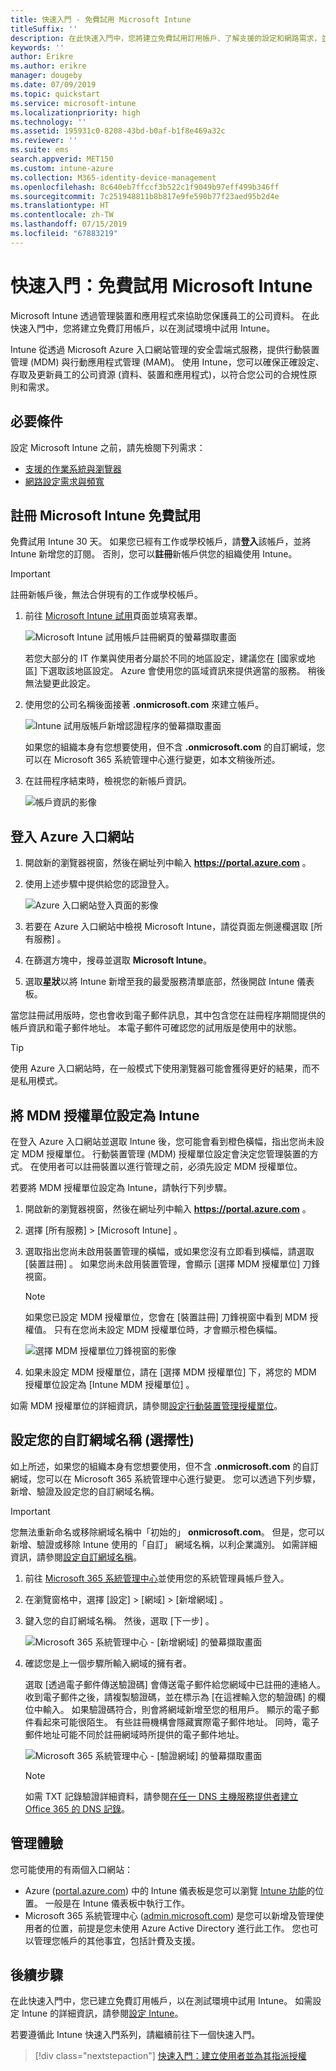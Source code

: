 ```yaml
---
title: 快速入門 - 免費試用 Microsoft Intune
titleSuffix: ''
description: 在此快速入門中，您將建立免費試用訂用帳戶、了解支援的設定和網路需求，並選擇性地設定您的網域名稱。
keywords: ''
author: Erikre
ms.author: erikre
manager: dougeby
ms.date: 07/09/2019
ms.topic: quickstart
ms.service: microsoft-intune
ms.localizationpriority: high
ms.technology: ''
ms.assetid: 195931c0-8208-43bd-b0af-b1f8e469a32c
ms.reviewer: ''
ms.suite: ems
search.appverid: MET150
ms.custom: intune-azure
ms.collection: M365-identity-device-management
ms.openlocfilehash: 8c640eb7ffccf3b522c1f9049b97eff499b346ff
ms.sourcegitcommit: 7c251948811b8b817e9fe590b77f23aed95b2d4e
ms.translationtype: HT
ms.contentlocale: zh-TW
ms.lasthandoff: 07/15/2019
ms.locfileid: "67883219"
---
```

# <a name="quickstart-try-microsoft-intune-for-free"></a>快速入門：免費試用 Microsoft Intune 

Microsoft Intune 透過管理裝置和應用程式來協助您保護員工的公司資料。 在此快速入門中，您將建立免費訂用帳戶，以在測試環境中試用 Intune。

Intune 從透過 Microsoft Azure 入口網站管理的安全雲端式服務，提供行動裝置管理 (MDM) 與行動應用程式管理 (MAM)。 使用 Intune，您可以確保正確設定、存取及更新員工的公司資源 (資料、裝置和應用程式)，以符合您公司的合規性原則和需求。 

## <a name="prerequisites"></a>必要條件
設定 Microsoft Intune 之前，請先檢閱下列需求：

- [支援的作業系統與瀏覽器](supported-devices-browsers.md) 
- [網路設定需求與頻寬](network-bandwidth-use.md)

## <a name="sign-up-for-a-microsoft-intune-free-trial"></a>註冊 Microsoft Intune 免費試用

免費試用 Intune 30 天。 如果您已經有工作或學校帳戶，請**登入**該帳戶，並將 Intune 新增您的訂閱。 否則，您可以**註冊**新帳戶供您的組織使用 Intune。

> [!IMPORTANT]
> 註冊新帳戶後，無法合併現有的工作或學校帳戶。

1. 前往 [Microsoft Intune 試用](https://go.microsoft.com/fwlink/?linkid=2019088)頁面並填寫表單。

    ![Microsoft Intune 試用帳戶註冊網頁的螢幕擷取畫面](./media/account-sign-up-site-full-browser.png)

    若您大部分的 IT 作業與使用者分屬於不同的地區設定，建議您在 [國家或地區]  下選取該地區設定。 Azure 會使用您的區域資訊來提供適當的服務。 稍後無法變更此設定。

2. 使用您的公司名稱後面接著 **.onmicrosoft.com** 來建立帳戶。 

    ![Intune 試用版帳戶新增認證程序的螢幕擷取畫面](./media/account-sign-up-site-user-id.png)

    如果您的組織本身有您想要使用，但不含 **.onmicrosoft.com** 的自訂網域，您可以在 Microsoft 365 系統管理中心進行變更，如本文稍後所述。

3. 在註冊程序結束時，檢視您的新帳戶資訊。

    ![帳戶資訊的影像](./media/intune-end-of-sign-up-process.png) 

## <a name="sign-in-to-the-azure-portal"></a>登入 Azure 入口網站

1. 開啟新的瀏覽器視窗，然後在網址列中輸入 **https://portal.azure.com** 。 
2. 使用上述步驟中提供給您的認證登入。

    ![Azure 入口網站登入頁面的影像](./media/azure-portal-signin.png)

3. 若要在 Azure 入口網站中檢視 Microsoft Intune，請從頁面左側邊欄選取 [所有服務]  。
4. 在篩選方塊中，搜尋並選取 **Microsoft Intune**。
5. 選取**星狀**以將 Intune 新增至我的最愛服務清單底部，然後開啟 Intune 儀表板。

當您註冊試用版時，您也會收到電子郵件訊息，其中包含您在註冊程序期間提供的帳戶資訊和電子郵件地址。 本電子郵件可確認您的試用版是使用中的狀態。

> [!TIP]
> 使用 Azure 入口網站時，在一般模式下使用瀏覽器可能會獲得更好的結果，而不是私用模式。

## <a name="set-the-mdm-authority-to-intune"></a>將 MDM 授權單位設定為 Intune

在登入 Azure 入口網站並選取 Intune 後，您可能會看到橙色橫幅，指出您尚未設定 MDM 授權單位。 行動裝置管理 (MDM) 授權單位設定會決定您管理裝置的方式。 在使用者可以註冊裝置以進行管理之前，必須先設定 MDM 授權單位。

若要將 MDM 授權單位設定為 Intune，請執行下列步驟。

1. 開啟新的瀏覽器視窗，然後在網址列中輸入 **https://portal.azure.com** 。 
2. 選擇 [所有服務]   > [Microsoft Intune]  。
3. 選取指出您尚未啟用裝置管理的橫幅，或如果您沒有立即看到橫幅，請選取 [裝置註冊]  。 如果您尚未啟用裝置管理，會顯示 [選擇 MDM 授權單位]  刀鋒視窗。

    > [!NOTE]
    > 如果您已設定 MDM 授權單位，您會在 [裝置註冊]  刀鋒視窗中看到 MDM 授權值。 只有在您尚未設定 MDM 授權單位時，才會顯示橙色橫幅。 

    ![選擇 MDM 授權單位刀鋒視窗的影像](./media/choose-mdm-authority.png) 

4. 如果未設定 MDM 授權單位，請在 [選擇 MDM 授權單位]  下，將您的 MDM 授權單位設定為 [Intune MDM 授權單位]  。

如需 MDM 授權單位的詳細資訊，請參閱[設定行動裝置管理授權單位](mdm-authority-set.md)。

## <a name="configure-your-custom-domain-name-optional"></a>設定您的自訂網域名稱 (選擇性)

如上所述，如果您的組織本身有您想要使用，但不含 **.onmicrosoft.com** 的自訂網域，您可以在 Microsoft 365 系統管理中心進行變更。 您可以透過下列步驟，新增、驗證及設定您的自訂網域名稱。  

> [!IMPORTANT]
> 您無法重新命名或移除網域名稱中「初始的」  **onmicrosoft.com**。 但是，您可以新增、驗證或移除 Intune 使用的「自訂」  網域名稱，以利企業識別。 如需詳細資訊，請參閱[設定自訂網域名稱](custom-domain-name-configure.md)。

1. 前往 [Microsoft 365 系統管理中心](https://admin.microsoft.com)並使用您的系統管理員帳戶登入。

2. 在瀏覽窗格中，選擇 [設定]   > [網域]   > [新增網域]  。

3. 鍵入您的自訂網域名稱。 然後，選取 [下一步]  。

   ![Microsoft 365 系統管理中心 - [新增網域] 的螢幕擷取畫面](./media/domain-custom-add.png)

4. 確認您是上一個步驟所輸入網域的擁有者。 
    
    選取 [透過電子郵件傳送驗證碼]  會傳送電子郵件給您網域中已註冊的連絡人。 收到電子郵件之後，請複製驗證碼，並在標示為 [在這裡輸入您的驗證碼]  的欄位中輸入。 如果驗證碼符合，則會將網域新增至您的租用戶。 顯示的電子郵件看起來可能很陌生。 有些註冊機構會隱藏實際電子郵件地址。 同時，電子郵件地址可能不同於註冊網域時所提供的電子郵件地址。

   ![Microsoft 365 系統管理中心 - [驗證網域] 的螢幕擷取畫面](./media/domain-custom-verify.png)

   > [!NOTE]
   > 如需 TXT 記錄驗證詳細資料，請參閱[在任一 DNS 主機服務提供者建立 Office 365 的 DNS 記錄](https://support.office.com/article/Create-DNS-records-at-any-DNS-hosting-provider-for-Office-365-7B7B075D-79F9-4E37-8A9E-FB60C1D95166)。

## <a name="admin-experiences"></a>管理體驗

您可能使用的有兩個入口網站：
- Azure ([portal.azure.com](https://portal.azure.com)) 中的 Intune 儀表板是您可以瀏覽 [Intune 功能](what-is-intune.md)的位置。 一般是在 Intune 儀表板中執行工作。
- Microsoft 365 系統管理中心 ([admin.microsoft.com](https://admin.microsoft.com)) 是您可以新增及管理使用者的位置，前提是您未使用 Azure Active Directory 進行此工作。 您也可以管理您帳戶的其他事宜，包括計費及支援。

## <a name="next-steps"></a>後續步驟

在此快速入門中，您已建立免費訂用帳戶，以在測試環境中試用 Intune。 如需設定 Intune 的詳細資訊，請參閱[設定 Intune](setup-steps.md)。

若要遵循此 Intune 快速入門系列，請繼續前往下一個快速入門。

> [!div class="nextstepaction"]
> [快速入門：建立使用者並為其指派授權](quickstart-create-user.md)

